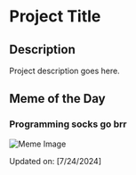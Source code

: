 # Project Title

## Description

Project description goes here.

## Meme of the Day

### Programming socks go brr
![Meme Image](https://i.redd.it/o36o7x5dnaed1.png)

Updated on: [7/24/2024]